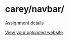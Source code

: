 # carey/navbar/

[Assignment details](/homework/navbar)

[View your uploaded website](https://mpaulweeks.github.io/cfc2018/students/carey/navbar/)
